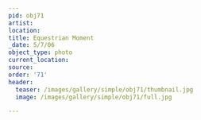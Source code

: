 ```yaml
---
pid: obj71
artist:
location:
title: Equestrian Moment
_date: 5/7/06
object_type: photo
current_location:
source:
order: '71'
header:
  teaser: /images/gallery/simple/obj71/thumbnail.jpg
  image: /images/gallery/simple/obj71/full.jpg

---
```

